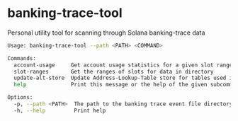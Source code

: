# banking-trace-tool

Personal utility tool for scanning through Solana banking-trace data

```bash
Usage: banking-trace-tool --path <PATH> <COMMAND>

Commands:
  account-usage     Get account usage statistics for a given slot range
  slot-ranges       Get the ranges of slots for data in directory
  update-alt-store  Update Address-Lookup-Table store for tables used in a given slot-range
  help              Print this message or the help of the given subcommand(s)

Options:
  -p, --path <PATH>  The path to the banking trace event file directory
  -h, --help         Print help
```
